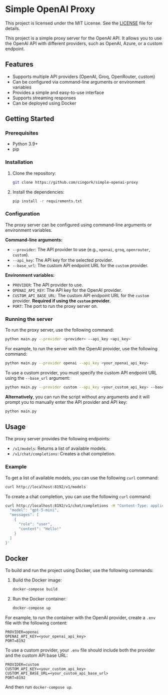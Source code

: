 # Simple OpenAI Proxy

This project is licensed under the MIT License. See the [LICENSE](LICENSE) file for details.

This project is a simple proxy server for the OpenAI API. It allows you to use the OpenAI API with different providers, such as OpenAI, Azure, or a custom endpoint.

## Features

*   Supports multiple API providers (OpenAI, Groq, OpenRouter, custom)
*   Can be configured via command-line arguments or environment variables
*   Provides a simple and easy-to-use interface
*   Supports streaming responses
*   Can be deployed using Docker

## Getting Started

### Prerequisites

*   Python 3.9+
*   pip

### Installation

1.  Clone the repository:
    ```bash
    git clone https://github.com/cingork/simple-openai-proxy
    ```
2.  Install the dependencies:
    ```bash
    pip install -r requirements.txt
    ```

### Configuration

The proxy server can be configured using command-line arguments or environment variables.

**Command-line arguments:**

*   `--provider`: The API provider to use (e.g., `openai`, `groq`, `openrouter`, `custom`).
*   `--api_key`: The API key for the selected provider.
*   `--base_url`: The custom API endpoint URL for the `custom` provider.

**Environment variables:**

*   `PROVIDER`: The API provider to use.
*   `OPENAI_API_KEY`: The API key for the OpenAI provider.
*   `CUSTOM_API_BASE_URL`: The custom API endpoint URL for the `custom` provider. **Required if using the `custom` provider.**
*   `PORT`: The port to run the proxy server on.

### Running the server

To run the proxy server, use the following command:

```bash
python main.py --provider <provider> --api_key <api_key>
```

For example, to run the server with the OpenAI provider, use the following command:

```bash
python main.py --provider openai --api_key <your_openai_api_key>
```

To use a custom provider, you must specify the custom API endpoint URL using the `--base_url` argument:

```bash
python main.py --provider custom --api_key <your_custom_api_key> --base_url <your_custom_api_base_url>
```

**Alternatively**, you can run the script without any arguments and it will prompt you to manually enter the API provider and API key:

```bash
python main.py
```

## Usage

The proxy server provides the following endpoints:

*   `/v1/models`: Returns a list of available models.
*   `/v1/chat/completions`: Creates a chat completion.

### Example

To get a list of available models, you can use the following `curl` command:

```bash
curl http://localhost:8192/v1/models
```

To create a chat completion, you can use the following `curl` command:

```bash
curl http://localhost:8192/v1/chat/completions -H "Content-Type: application/json" -d '{
  "model": "gpt-5-mini",
  "messages": [
    {
      "role": "user",
      "content": "Hello!"
    }
  ]
}'
```

## Docker

To build and run the project using Docker, use the following commands:

1.  Build the Docker image:
    ```bash
    docker-compose build
    ```
2.  Run the Docker container:
    ```bash
    docker-compose up
    ```

For example, to run the container with the OpenAI provider, create a `.env` file with the following content:
```
PROVIDER=openai
OPENAI_API_KEY=<your_openai_api_key>
PORT=8192
```

To use a custom provider, your `.env` file should include both the provider and the custom API base URL:
```
PROVIDER=custom
CUSTOM_API_KEY=<your_custom_api_key>
CUSTOM_API_BASE_URL=<your_custom_api_base_url>
PORT=8192
```
And then run `docker-compose up`.
